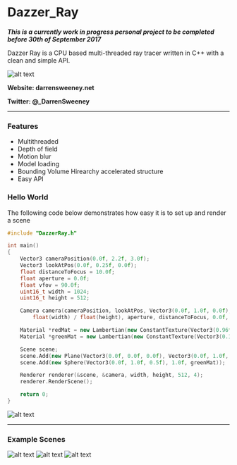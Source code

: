 # Dazzer_Ray

***This is a currently work in progress personal project to be completed before 30th of September 2017***

Dazzer Ray is a CPU based multi-threaded ray tracer written in C++ with a clean and simple API.

![alt text](https://dsweeneyblog.files.wordpress.com/2017/09/readmephoto.png)

**Website: darrensweeney.net**

**Twitter: @_DarrenSweeney**

---

### Features
- Multithreaded
- Depth of field
- Motion blur
- Model loading
- Bounding Volume Hirearchy accelerated structure
- Easy API

### Hello World
The following code below demonstrates how easy it is to set up and render a scene

```cpp
#include "DazzerRay.h"

int main()
{
	Vector3 cameraPosition(0.0f, 2.2f, 3.0f);
	Vector3 lookAtPos(0.0f, 0.25f, 0.0f);
	float distanceToFocus = 10.0f;
	float aperture = 0.0f;
	float vfov = 90.0f;
	uint16_t width = 1024;
	uint16_t height = 512;

	Camera camera(cameraPosition, lookAtPos, Vector3(0.0f, 1.0f, 0.0f), vfov,
		float(width) / float(height), aperture, distanceToFocus, 0.0f, 1.0f);

	Material *redMat = new Lambertian(new ConstantTexture(Vector3(0.96f, 0.1f, 0.1f)));
	Material *greenMat = new Lambertian(new ConstantTexture(Vector3(0.1f, 0.96f, 0.1f)));

	Scene scene;
	scene.Add(new Plane(Vector3(0.0f, 0.0f, 0.0f), Vector3(0.0f, 1.0f, 0.0f), redMat));
	scene.Add(new Sphere(Vector3(0.0f, 1.0f, 0.5f), 1.0f, greenMat));

	Renderer renderer(&scene, &camera, width, height, 512, 4);
	renderer.RenderScene();

	return 0;
}
```

![alt text](https://dsweeneyblog.files.wordpress.com/2017/09/sample.png)

---
### Example Scenes

![alt text](https://dsweeneyblog.files.wordpress.com/2017/09/testscene.png)
![alt text](https://dsweeneyblog.files.wordpress.com/2017/09/billiards_git.png)
![alt text](https://dsweeneyblog.files.wordpress.com/2017/09/model.png)
